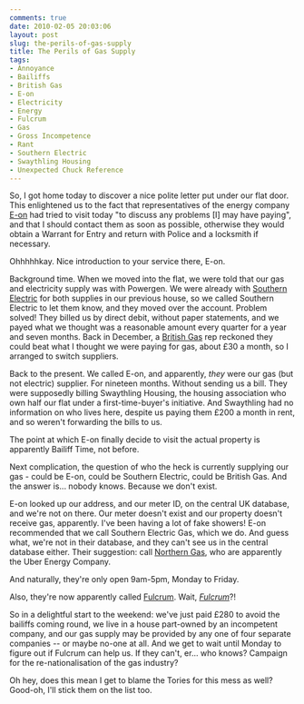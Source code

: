 ```yaml
---
comments: true
date: 2010-02-05 20:03:06
layout: post
slug: the-perils-of-gas-supply
title: The Perils of Gas Supply
tags:
- Annoyance
- Bailiffs
- British Gas
- E-on
- Electricity
- Energy
- Fulcrum
- Gas
- Gross Incompetence
- Rant
- Southern Electric
- Swaythling Housing
- Unexpected Chuck Reference
---
```


So, I got home today to discover a nice polite letter put under our flat door.  This enlightened us to the fact that representatives of the energy company [E-on](http://www.eonenergy.com/) had tried to visit today "to discuss any problems [I] may have paying", and that I should contact them as soon as possible, otherwise they would obtain a Warrant for Entry and return with Police and a locksmith if necessary.

Ohhhhhkay.  Nice introduction to your service there, E-on.

Background time.  When we moved into the flat, we were told that our gas and electricity supply was with Powergen.  We were already with [Southern Electric](http://www.southern-electric.co.uk) for both supplies in our previous house, so we called Southern Electric to let them know, and they moved over the account.  Problem solved!  They billed us by direct debit, without paper statements, and we payed what we thought was a reasonable amount every quarter for a year and seven months.  Back in December, a [British Gas](http://www.BritishGas.co.uk) rep reckoned they could beat what I thought we were paying for gas, about £30 a month, so I arranged to switch suppliers.

Back to the present.  We called E-on, and apparently, _they_ were our gas (but not electric) supplier.  For nineteen months.  Without sending us a bill.  They were supposedly billing Swaythling Housing, the housing association who own half our flat under a first-time-buyer's initiative.  And Swaythling had no information on who lives here, despite us paying them £200 a month in rent, and so weren't forwarding the bills to us.

The point at which E-on finally decide to visit the actual property is apparently Bailiff Time, not before.

Next complication, the question of who the heck is currently supplying our gas - could be E-on, could be Southern Electric, could be British Gas.  And the answer is... nobody knows.  Because we don't exist.

E-on looked up our address, and our meter ID, on the central UK database, and we're not on there.  Our meter doesn't exist and our property doesn't receive gas, apparently.  I've been having a lot of fake showers!  E-on recommended that we call Southern Electric Gas, which we do.  And guess what, we're not in their database, and they can't see us in the central database either.  Their suggestion: call [Northern Gas](http://www.northerngasnetworks.co.uk/), who are apparently the Uber Energy Company.

And naturally, they're only open 9am-5pm, Monday to Friday.

Also, they're now apparently called [Fulcrum](http://www.fulcrum.co.uk/).  Wait, _[Fulcrum](http://en.wikipedia.org/wiki/Fulcrum_%28Chuck%29)_?!

So in a delightful start to the weekend: we've just paid £280 to avoid the bailiffs coming round, we live in a house part-owned by an incompetent company, and our gas supply may be provided by any one of four separate companies -- or maybe no-one at all.  And we get to wait until Monday to figure out if Fulcrum can help us.  If they can't, er...  who knows?  Campaign for the re-nationalisation of the gas industry?

Oh hey, does this mean I get to blame the Tories for this mess as well?  Good-oh, I'll stick them on the list too.


